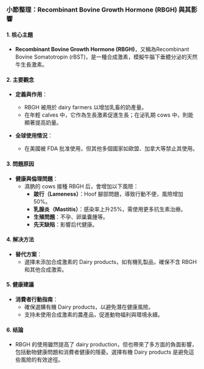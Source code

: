 ### 小節整理：Recombinant Bovine Growth Hormone (RBGH) 與其影響

#### 1. 核心主題
- **Recombinant Bovine Growth Hormone (RBGH)**，又稱為Recombinant Bovine Somatotropin (rBST)，是一種合成激素，模擬牛腦下垂體分泌的天然牛生長激素。

#### 2. 主要觀念
- **定義與作用**：
  - RBGH 被用於 dairy farmers 以增加乳畜的奶產量。
  - 在年輕 calves 中，它作為生長激素促進生長；在泌乳期 cows 中，則能顯著提高奶量。

- **全球使用情況**：
  - 在美國被 FDA 批准使用，但其他多個國家如歐盟、加拿大等禁止其使用。

#### 3. 問題原因
- **健康與倫理問題**：
  - 濕肭的 cows 接種 RBGH 后，會增加以下風險：
    - **跛行（Lameness）**：Hoof 腳部問題，導致行動不便，風險增加50%。
    - **乳腺炎（Mastitis）**：感染率上升25%，需使用更多抗生素治療。
    - **生殖問題**：不孕、卵巢囊腫等。
    - **先天缺陷**：影響后代健康。

#### 4. 解决方法
- **替代方案**：
  - 選擇未添加合成激素的 Dairy products，如有機乳製品，確保不含 RBGH 和其他合成激索。

#### 5. 健康建議
- **消費者行動指南**：
  - 確保選購有機 Dairy products，以避免潛在健康風險。
  - 支持未使用合成激素的農產品，促進動物福利與環境永續。

#### 6. 结論
- RBGH 的使用雖然提高了 dairy production，但也帶來了多方面的負面影響，包括動物健康問題和消費者健康的隱憂。選擇有機 Dairy products 是避免這些風險的有效途徑。